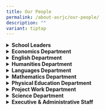 ```yaml
---
title: Our People
permalink: /about-asrjc/our-people/
description: ""
variant: tiptap
---
```

<div data-type="detailGroup" class="isomer-accordion isomer-accordion-white">
<details class="isomer-details">
<summary><strong>School Leaders</strong>
</summary>
<div data-type="detailsContent" class="isomer-details-content">
<p><strong>Principal</strong>
</p>
<p>Mr Heng Yew Seng</p>
<p><strong>Vice Principals</strong>
</p>
<p>Mr Gurusharan Singh S/O Major Singh</p>
<p>Mrs Cheng-Tey Li Shun</p>
<p>Mdm Sharon Lim (Administration)</p>
</div>
</details>
<details class="isomer-details">
<summary><strong>Economics Department</strong>
</summary>
<div data-type="detailsContent" class="isomer-details-content">
<p><strong>HOD Economics</strong>
</p>
<p>Mr Arumugam Meganathan</p>
<p><strong>JC1 Dean</strong>
</p>
<p>Mrs Lim-Tan Su Chin</p>
<p><strong>SH Economics</strong>
</p>
<p>Mrs Agnes Wong-Lim Min Fong</p>
<p>Ms Teng Yuting</p>
<p><strong>SH Student Leadership</strong>
</p>
<p>Mr Chung Ka Wing Kevin</p>
<p><strong>Teachers</strong>
</p>
<p>Ms Cai Mingfang</p>
<p>Ms Eunice Tan Chen Xin</p>
<p>Mr Gan Teck Ming, Alvin</p>
<p>Mr Jowell Yong Kaijie</p>
<p>Ms Lai Peck Chai</p>
<p>Ms Nurdiyanah Bte Mohd Daud</p>
<p>Ms Pauline Yeong Pao Lian</p>
<p>Ms Tan Sok Mun Ruth</p>
<p>Ms Ten Cai Tian</p>
<p>Ms Wang Shuhui Mabel</p>
</div>
</details>
<details class="isomer-details">
<summary><strong>English Department</strong>
</summary>
<div data-type="detailsContent" class="isomer-details-content">
<p><strong>HOD English</strong>
</p>
<p>Mr Koh Tze Khang Adrian</p>
<p><strong>Senior Teacher (General Paper)</strong>
</p>
<p>Mdm Tang Ling Ling</p>
<p><strong>Senior Teacher (Literature)</strong>
</p>
<p>Ms Chew Ai Ling Melissa</p>
<p><strong>SH General Paper</strong>
</p>
<p>Ms Ang Hui Ting</p>
<p>Ms Sharifah Nadzirah Bte Syed Zulkifli</p>
<p><strong>SH English Literature</strong>
</p>
<p>Mdm Lim Sok Peng</p>
<p><strong>SH Civic Education</strong>
</p>
<p>Ms Choo Li Min Bernadette Teresa</p>
<p><strong>Teachers</strong>
</p>
<p>Mr Acer Ng Yu Xuan</p>
<p>Ms Ang Soey Leng Lynn</p>
<p>Ms Aw Yuan Ling Cheryl</p>
<p>Ms Chai Xue Fang Beatrice</p>
<p>Mdm Eng Seok Hoon Rose</p>
<p>Ms Goh Mei-Yi, Eunice</p>
<p>Ms Hemma Balakrishnan</p>
<p>Ms Ho Ying Xin, Berakah</p>
<p>Ms Lim Wenjia, Claresta</p>
<p>Ms Loh Yee Wei Clare</p>
<p>Ms Sim Shan Lin</p>
<p>Mr Tan Deng Zheng</p>
<p>Mr Tay Xiang Wei</p>
<p>Mr Tsui Hui Ee Samuel</p>
<p>Ms Usha d/o Pillai</p>
</div>
</details>
<details class="isomer-details">
<summary><strong>Humanities Department</strong>
</summary>
<div data-type="detailsContent" class="isomer-details-content">
<p><strong>HOD Humanities &amp; Engagement &amp; Partnerships</strong>
</p>
<p>Ms Ong Shu Hui</p>
<p><strong>JC2 Dean</strong>
</p>
<p>Ms Zhu Youyan, Corrine</p>
<p><strong>SH Geography</strong>
</p>
<p>Ms Neo Zhi Wei</p>
<p><strong>SH Engagement &amp; Partnerships</strong>
</p>
<p>Mr Goh Ying Shi Darwin</p>
<p><strong>Teachers</strong>
</p>
<p>Mr Kuan Jie Hui Eugene</p>
<p>Ms Lim Mei Fu Gayne</p>
<p>Mr Ng Kim Teck</p>
<p>Mr Sebastian Goh Wei Ying</p>
</div>
</details>
<details class="isomer-details">
<summary><strong>Languages Department</strong>
</summary>
<div data-type="detailsContent" class="isomer-details-content">
<p><strong>HOD Languages</strong>
</p>
<p>Ms Esther Tan Pin Yong</p>
<p><strong>Lead Teacher (Tamil Language)</strong>
</p>
<p>Mr Veeramuthu Ganesan</p>
<p><strong>SH Chinese Language</strong>
</p>
<p>Ms Ong Si Min</p>
<p><strong>Teachers</strong>
</p>
<p>Mdm Kamalavani d/o Palaiyan</p>
<p>Ms Kalaivani d/o Ilango</p>
<p>Ms Ma Junhui</p>
<p>Mdm Ong Kwee Hoon</p>
<p>Ms Siti Nur Khairiah Binte Zakaria</p>
<p>Mdm Yao Heping</p>
</div>
</details>
<details class="isomer-details">
<summary><strong>Mathematics Department</strong>
</summary>
<div data-type="detailsContent" class="isomer-details-content">
<p><strong>HOD Mathematics</strong>
</p>
<p>Mr Kan Kok Leong</p>
<p><strong>JC1 Deputy Dean</strong>
</p>
<p>Mr Lee Han Meng Desmond</p>
<p><strong>Senior Teachers</strong>
</p>
<p>Mr Anuar Bin Kassim</p>
<p>Mr Cheu Ker Jim</p>
<p><strong>SH Mathematics</strong>
</p>
<p>Mr Lim Ting</p>
<p>Mr Tay Guo Yong</p>
<p><strong>SH IME &amp; EdTech</strong>
</p>
<p>Mr Lam Meng Hwee</p>
<p><strong>Teachers</strong>
</p>
<p>Ms Foo Yong Jeh</p>
<p>Mr Gi Soong Chee</p>
<p>Ms Koh Seok Xian</p>
<p>Mdm Koh Suh Miin</p>
<p>Mr Kenneth Khoo Jin Yee</p>
<p>Mr Lau Haw Ping</p>
<p>Mr Lee Dong Liang</p>
<p>Ms Ng Cheng Yee</p>
<p>Mdm Sundraes Teckwani</p>
<p>Mr Tan Chin Kah</p>
<p>Ms Tan Li Rong</p>
</div>
</details>
<details class="isomer-details">
<summary><strong>Physical Education Department</strong>
</summary>
<div data-type="detailsContent" class="isomer-details-content">
<p><strong>HOD Physical Education</strong>
</p>
<p>Ms Tay Li May</p>
<p><strong>Senior Teachers</strong>
</p>
<p>Mr Chua Wee Lian William</p>
<p><strong>SH PE &amp; CCA</strong>
</p>
<p>Mr Chang Shu Yuet</p>
<p><strong>Teachers</strong>
</p>
<p>Mr Chong Song Cheng</p>
<p>Mr Clunies Ross Sean James</p>
<p>Mr Ho Kuan Peng</p>
<p>Mr Lee Kok Weng</p>
<p>Mr Tan Ser Yang</p>
</div>
</details>
<details class="isomer-details">
<summary><strong>Project Work Department</strong>
</summary>
<div data-type="detailsContent" class="isomer-details-content">
<p><strong>HOD Project Work</strong>
</p>
<p>Mr Lim Che Pinn Andy</p>
<p><strong>SH Project Work</strong>
</p>
<p>Ms Lim Li Wen Evon</p>
<p><strong>SH Information and Communication Technology</strong>
</p>
<p>Ms Koh Wenting</p>
<p><strong>Teachers</strong>
</p>
<p>Ms Khaw Maylee</p>
<p>Ms Koh Yi Ting Cristee</p>
<p>Mrs Malarvizhi Haugen</p>
</div>
</details>
<details class="isomer-details">
<summary><strong>Science Department</strong>
</summary>
<div data-type="detailsContent" class="isomer-details-content">
<p><strong>HOD Science (Biology and Physics)</strong>
</p>
<p>Mr Ong Jun Kok</p>
<p><strong>HOD Science (Chemistry &amp; Science Research)</strong>
</p>
<p>Ms Wong Kai Ning</p>
<p><strong>HOD Character and Citizenship Education</strong>
</p>
<p>Mr Yeo Wee Leng, Joshua</p>
<p><strong>HOD Information &amp; Communication Technology &amp; Assessment</strong>
</p>
<p>Mr Oh Chee Tiong</p>
<p><strong>School Staff Developer</strong>
</p>
<p>Mr Ng Yung Hui Eugene</p>
<p><strong>JC2 Deputy Dean</strong>
</p>
<p>Ms Khiew Shi Hui</p>
<p><strong>Lead Teacher (Physics)</strong>
</p>
<p>Mr Sng Peng Poo</p>
<p><strong>Lead Teacher (Biology)</strong>
</p>
<p>Mdm Leow Li Ting</p>
<p><strong>Senior Teachers (Chemistry)</strong>
</p>
<p>Ms Cheng Chee Wei Esther</p>
<p>Mrs Chai Chung Mun</p>
<p><strong>Senior Teachers (Physics)</strong>
</p>
<p>Mdm Tay Sai Ghor</p>
<p><strong>SH Biology</strong>
</p>
<p>Mdm Resma Bte Gulzar Mohd</p>
<p><strong>SH Chemistry</strong>
</p>
<p>Mr Peh Kar Liang</p>
<p>Mr Yang Wee Chin, Kenneth</p>
<p><strong>SH Physics</strong>
</p>
<p>Mdm Tan Pei Yun</p>
<p><strong>SH STEM</strong>
</p>
<p>Mr Soo Kah Wai Kelvin</p>
<p><strong>SH Guidance</strong>
</p>
<p>Mr Yang Weizheng, Adrian</p>
<p><strong>Teachers</strong>
</p>
<p>Ms Agnes Chia Yi Fang</p>
<p>Ms Aw Meng Yuan</p>
<p>Mr Chia Zhao Shan Elsen</p>
<p>Ms Chua Charlotte</p>
<p>Ms Eng Chai Hoon Jaslyn</p>
<p>Mdm Goh Sok Leng</p>
<p>Mr Goh Wing Hoe, Vincent</p>
<p>Ms Hu Meijiao</p>
<p>Mrs Lian-Lim Chew Ling</p>
<p>Ms Lee Gui Wei</p>
<p>Ms Leow Shu Ting</p>
<p>Mdm Leung Sau Wai</p>
<p>Mdm Sim Yong Hui</p>
<p>Ms Seah Suei Hua Jocelyn</p>
<p>Ms Tan Ee Yong</p>
<p>Mr Tan Heng Huat, Jason</p>
<p>Ms Tok Kah En</p>
<p>Mr Yeong Chong Yiing</p>
</div>
</details>
<details class="isomer-details">
<summary><strong>Executive &amp; Administrative Staff</strong>
</summary>
<div data-type="detailsContent" class="isomer-details-content">
<p><strong>Administrative Manager</strong>
</p>
<p>Mdm Yeo Lern Hun</p>
<p><strong>Operations Manager</strong>
</p>
<p>Mr Eric Yeo Eng Koon</p>
<p>Mr Kong Koon Fock</p>
<p><strong>ICT Manager</strong>
</p>
<p>Mr Tan Wee Dat</p>
<p><strong>Administrative Executives</strong>
</p>
<p>Ms Wong Miao Ling</p>
<p>Mr Yu Yeong Jian Albert</p>
<p><strong>Senior School Counsellor</strong>
</p>
<p>Ms Chiang Yik Huey, Sophia</p>
<p><strong>ECG Counsellor</strong>
</p>
<p>Mr Gui Choon Hock Tony</p>
<p><strong>Corporate Support Officers</strong>
</p>
<p>Ms Dorothy Yeng Siew Yin</p>
<p>Mdm Janet Jay Lee Wee Na</p>
<p>Mdm Ngiam Min Lin Linda</p>
<p>Mdm Rohaya Taib</p>
<p><strong>AVA Technician</strong>
</p>
<p>Mr Lim Wenjun</p>
<p><strong>Technical Support Officers</strong>
</p>
<p>Mr Chua Chim Chuan Edmund</p>
<p>Mr Liew Chee Keong Calvin</p>
<p>Mr Lim Sim Seng Andrew</p>
<p>Ms Nurlela Binte Hamzah</p>
<p>Mr Oh Piow Kwang</p>
<p>Ms Tan Lay Kwee Joanne</p>
<p><strong>Operations Support Officers</strong>
</p>
<p>Mdm Choo Ah Sai Lina</p>
<p>Mr Lim Cheng Keong</p>
<p>Mr Lim Chey Keng Anne</p>
<p>Mr Ng Seng Yong</p>
<p>Mdm Oh Siew Eng</p>
<p>Mdm Ong Bee Wah</p>
<p>Ms Soh Imm Gim</p>
<p>Mdm Toh Swee Ai Judy</p>
<p>Mdm Usharani Uthaya Kumaran</p>
<p><strong>Desktop Engineers</strong>
</p>
<p>Mr Jonathan Tiong</p>
<p>Mr Wong Ee Kiong</p>
<p><strong>Librarian</strong>
</p>
<p>Ms Jenny Heng</p>
<p><strong>School Administrative Support Officer</strong>
</p>
<p>Ms Khairunnisa Sulaiman</p>
</div>
</details>
</div>
<p></p>